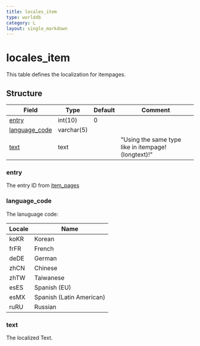 ```yaml
---
title: locales_item
type: worlddb
category: L
layout: single_markdown
---
```


# locales_item
This table defines the localization for itempages. 

## Structure

Field                                                                                  | Type       | Default | Comment                                            
-------------------------------------------------------------------------------------- | ---------- | ------- | ---------------------------------------------------
[entry](#entry)                                                                        | int(10)    | 0       |                                                    
[language_code](#language_code)                                                        | varchar(5) |         |                                                    
[text](#text)                                                                          | text       |         | "Using the same type like in itempage! (longtext)!"

### entry

The entry ID from [item_pages](/Wiki/database/world/item_pages/ "Item pages")

### language_code

The lanuguage code:

Locale   | Name                         |
-------- | ---------------------------- |
koKR     | Korean                       |
frFR     | French                       |
deDE     | German                       |
zhCN     | Chinese                      |
zhTW     | Taiwanese                    |
esES     | Spanish (EU)                 |
esMX     | Spanish (Latin American)     |
ruRU     | Russian                      |

### text

The localized Text.